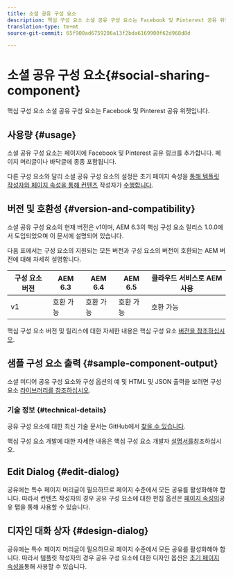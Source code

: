```yaml
---
title: 소셜 공유 구성 요소
description: 핵심 구성 요소 소셜 공유 구성 요소는 Facebook 및 Pinterest 공유 위젯입니다.
translation-type: tm+mt
source-git-commit: 65f900ad6759206a13f2bda6169900f62d968d8d

---
```



# 소셜 공유 구성 요소{#social-sharing-component}

핵심 구성 요소 소셜 공유 구성 요소는 Facebook 및 Pinterest 공유 위젯입니다.

## 사용량 {#usage}

소셜 공유 구성 요소는 페이지에 Facebook 및 Pinterest 공유 링크를 추가합니다. 페이지 머리글이나 바닥글에 종종 포함됩니다.

다른 구성 요소와 달리 소셜 공유 구성 요소의 설정은 초기 페이지 속성을 [통해 템플릿 작성자와 페이지 속성을 통해 컨텐츠](https://docs.adobe.com/content/help/en/experience-manager-cloud-service/sites/authoring/features/templates.html) 작성자가 [수행합니다](https://docs.adobe.com/content/help/en/experience-manager-cloud-service/sites/authoring/fundamentals/page-properties.html).

## 버전 및 호환성 {#version-and-compatibility}

소셜 공유 구성 요소의 현재 버전은 v1이며, AEM 6.3의 핵심 구성 요소 릴리스 1.0.0에서 도입되었으며 이 문서에 설명되어 있습니다.

다음 표에서는 구성 요소의 지원되는 모든 버전과 구성 요소의 버전이 호환되는 AEM 버전에 대해 자세히 설명합니다.

| 구성 요소 버전 | AEM 6.3 | AEM 6.4 | AEM 6.5 | 클라우드 서비스로 AEM 사용 |
|--- |--- |--- |--- |---|
| v1 | 호환 가능 | 호환 가능 | 호환 가능 | 호환 가능 |

핵심 구성 요소 버전 및 릴리스에 대한 자세한 내용은 핵심 구성 요소 [버전을 참조하십시오](versions.md).

## 샘플 구성 요소 출력 {#sample-component-output}

소셜 미디어 공유 구성 요소와 구성 옵션의 예 및 HTML 및 JSON 출력을 보려면 구성 요소 [라이브러리를 참조하십시오](https://adobe.com/go/aem_cmp_library_sharing).

### 기술 정보 {#technical-details}

공유 구성 요소에 대한 최신 기술 문서는 GitHub에서 [찾을 수 있습니다](https://adobe.com/go/aem_cmp_tech_sharing_v1).

핵심 구성 요소 개발에 대한 자세한 내용은 핵심 구성 요소 개발자 [설명서를](developing.md)참조하십시오.

## Edit Dialog {#edit-dialog}

공유에는 특수 페이지 머리글이 필요하므로 페이지 수준에서 모든 공유를 활성화해야 합니다. 따라서 컨텐츠 작성자의 경우 공유 구성 요소에 대한 편집 옵션은 [페이지 속성의](https://docs.adobe.com/content/help/en/experience-manager-cloud-service/sites/authoring/fundamentals/page-properties.html)공유 탭을 통해 사용할 수 있습니다.

## 디자인 대화 상자 {#design-dialog}

공유에는 특수 페이지 머리글이 필요하므로 페이지 수준에서 모든 공유를 활성화해야 합니다. 따라서 템플릿 작성자의 경우 공유 구성 요소에 대한 디자인 옵션은 [초기 페이지 속성을](https://docs.adobe.com/content/help/en/experience-manager-cloud-service/sites/authoring/features/templates.html)통해 사용할 수 있습니다.
